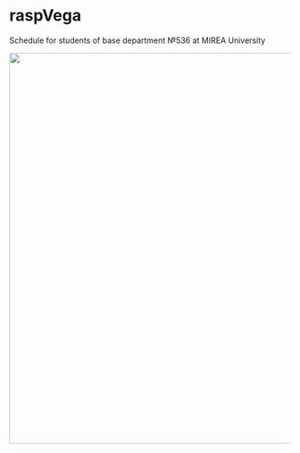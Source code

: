 # raspVega
Schedule for students of base department №536 at MIREA University

<img src="/raspVega.gif?raw=true" width="700px">
